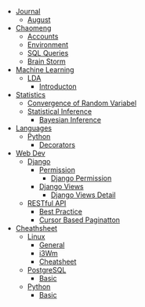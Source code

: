 * [Journal]()
    * [August](journal/Aug.md)
* [Chaomeng]()
    * [Accounts](chaomeng/accounts.md)
    * [Environment](chaomeng/start_script.md)
    * [SQL Queries](chaomeng/sql.md)
    * [Brain Storm](chaomeng/brain_storm.md)
* [Machine Learning]()
    * [LDA]()
        * [Introducton](machinelearning/LDA.md)
* [Statistics]()
    * [Convergence of Random Variabel](statistics/ConvOfRV/convOfRv.md)
    * [Statistical Inference]()
        * [Bayesian Inference](statistics/StatisticalInference/BayesianInference.md)
* [Languages]()
    * [Python]()
        * [Decorators](languages/python/decorators.md)
* [Web Dev]()
    * [Django]()
        * [Permission](web_dev/django/permission.md)
            * [Django Permission](web_dev/django/django-permission.md)
        * [Django Views](web_dev/django/views.md)
            * [Django Views Detail](web_dev/django/views_detail.md)
    * [RESTful API]()
        * [Best Practice](web_dev/RESTful/best_practice.md)
        * [Cursor Based Paginatton](web_dev/RESTful/cursor_based_pagination.md)
* [Cheathsheet]()
    * [Linux]()
        * [General](cheatsheet/linux/01-general.md)
        * [i3Wm](cheatsheet/linux/02-i3wm.md)
        * [Cheatsheet](cheatsheet/linux/03-tmux.md)
    * [PostgreSQL]()
        * [Basic](cheatsheet/postgres/basic.md)
    * [Python]()
        * [Basic](cheatsheet/python/basic.md)
